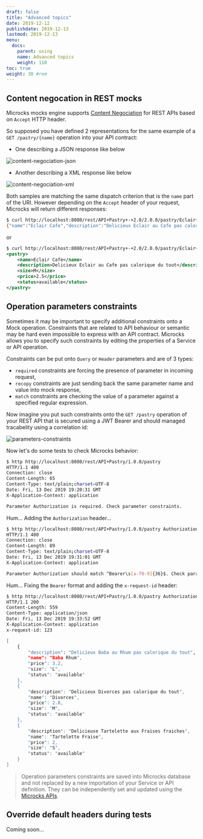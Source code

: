 ```yaml
---
draft: false
title: "Advanced topics"
date: 2019-12-12
publishdate: 2019-12-13
lastmod: 2019-12-13
menu:
  docs:
    parent: using
    name: Advanced topics
    weight: 110
toc: true
weight: 30 #rem
---
```


## Content negocation in REST mocks

Microcks mocks engine supports [Content Negociation](https://restfulapi.net/content-negotiation/) for REST APIs based on `Accept` HTTP header.

So supposed you have defined 2 representations for the same example of a `GET /pastry/{name}` operation into your API contract:

* One describing a JSON response like below

![content-negociation-json](/images/content-negociation-json.png)

* Another describing a XML response like below

![content-negociation-xml](/images/content-negociation-xml.png)

Both samples are matching the same dispatch criterion that is the `name` part of the URI. However depending on the `Accept` header of your request, Microcks will return different responses:

```sh
$ curl http://localhost:8080/rest/API+Pastry+-+2.0/2.0.0/pastry/Eclair+Cafe
{"name":"Eclair Cafe","description":"Delicieux Eclair au Cafe pas calorique du tout","size":"M","price":2.5,"status":"available"}
```

or 

```xml
$ curl http://localhost:8080/rest/API+Pastry+-+2.0/2.0.0/pastry/Eclair+Cafe -H 'Accept: text/xml'
<pastry>
    <name>Eclair Cafe</name>
    <description>Delicieux Eclair au Cafe pas calorique du tout</description>
    <size>M</size>
    <price>2.5</price>
    <status>available</status>
</pastry>
```

## Operation parameters constraints

Sometimes it may be important to specify additional constraints onto a Mock operation. Constraints that are related to API behaviour or semantic may be hard even impossible to express with an API contract. Microcks allows you to specify such constraints by editing the properties of a Service or API operation.

Constraints can be put onto `Query` or `Header` parameters and are of 3 types:

* `required` constraints are forcing the presence of parameter in incoming request,
* `recopy` constraints are just sending back the same parameter name and value into mock response,
* `match` constraints are checking the value of a parameter against a specified regular expression.

Now imagine you put such constraints onto the `GET /pastry` operation of your REST API that is secured using a JWT Bearer and should managed tracabelity using a correlation id:

![parameters-constraints](/images/parameters-constraints.png)

Now let's do some tests to check Microcks behavior:

```sh
$ http http://localhost:8080/rest/API+Pastry/1.0.0/pastry
HTTP/1.1 400 
Connection: close
Content-Length: 65
Content-Type: text/plain;charset=UTF-8
Date: Fri, 13 Dec 2019 19:20:31 GMT
X-Application-Context: application

Parameter Authorization is required. Check parameter constraints.
```

Hum... Adding the `Authorization` header...

```sh
$ http http://localhost:8080/rest/API+Pastry/1.0.0/pastry Authorization:'Bearer 123'
HTTP/1.1 400 
Connection: close
Content-Length: 89
Content-Type: text/plain;charset=UTF-8
Date: Fri, 13 Dec 2019 19:31:01 GMT
X-Application-Context: application

Parameter Authorization should match ^Bearer\s[a-f0-9]{36}$. Check parameter constraints.
```

Hum... Fixing the `Bearer` format and adding the `x-request-id` header:

```sh
$ http http://localhost:8080/rest/API+Pastry/1.0.0/pastry Authorization:'Bearer abcdefabcdefabcdefabcdefab1234567890' x-request-id:123
HTTP/1.1 200 
Content-Length: 559
Content-Type: application/json
Date: Fri, 13 Dec 2019 19:33:52 GMT
X-Application-Context: application
x-request-id: 123

[
    {
        "description": "Delicieux Baba au Rhum pas calorique du tout",
        "name": "Baba Rhum",
        "price": 3.2,
        "size": "L",
        "status": "available"
    },
    {
        "description": "Delicieux Divorces pas calorique du tout",
        "name": "Divorces",
        "price": 2.8,
        "size": "M",
        "status": "available"
    },
    {
        "description": "Delicieuse Tartelette aux Fraises fraiches",
        "name": "Tartelette Fraise",
        "price": 2,
        "size": "S",
        "status": "available"
    }
]
```

> Operation parameters constraints are saved into Microcks database and not replaced by a new importation of your Service or API definition. They can be independently set and updated using the [Microcks APIs](../automating/api/).

## Override default headers during tests

Coming soon...